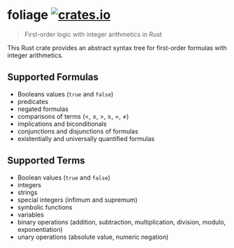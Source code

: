 # foliage [![crates.io](https://img.shields.io/crates/v/foliage.svg?maxAge=3600)](https://crates.io/crates/foliage)

> First-order logic with integer arithmetics in Rust

This Rust crate provides an abstract syntax tree for first-order formulas with integer arithmetics.

## Supported Formulas

- Booleans values (`true` and `false`)
- predicates
- negated formulas
- comparisons of terms (<, ≤, >, ≥, =, ≠)
- implications and biconditionals
- conjunctions and disjunctions of formulas
- existentially and universally quantified formulas

## Supported Terms

- Boolean values (`true` and `false`)
- integers
- strings
- special integers (infimum and supremum)
- symbolic functions
- variables
- binary operations (addition, subtraction, multiplication, division, modulo, exponentiation)
- unary operations (absolute value, numeric negation)
